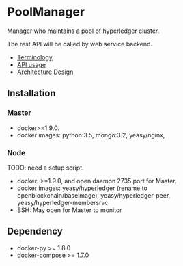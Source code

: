 # PoolManager

Manager who maintains a pool of hyperledger cluster.

The rest API will be called by web service backend.

* [Terminology](docs/terminology.md)
* [API usage](docs/api.md)
* [Architecture Design](docs/arch.md)

## Installation

### Master
* docker>=1.9.0.
* docker images: python:3.5, mongo:3.2, yeasy/nginx,

### Node
TODO: need a setup script.

* docker: >=1.9.0, and open daemon 2735 port for Master.
* docker images: yeasy/hyperledger (rename to openblockchain/baseimage),
yeasy/hyperledger-peer,
yeasy/hyperledger-membersrvc
* SSH: May open for Master to monitor

## Dependency

* docker-py >= 1.8.0
* docker-compose >= 1.7.0